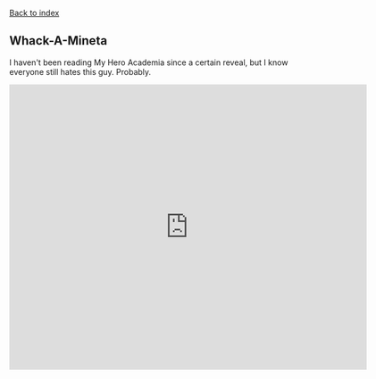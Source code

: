 <a href="master/index.html">Back to index</a>

## Whack-A-Mineta

I haven't been reading My Hero Academia since a certain reveal, but I know everyone still hates this guy. Probably.

<iframe src="https://itch.io/embed-upload/1858144?color=333333" allowfullscreen="" width="640" height="512" frameborder="0"><a href="https://kateten.itch.io/whackamineta">Play WhackAMineta on itch.io</a></iframe>
